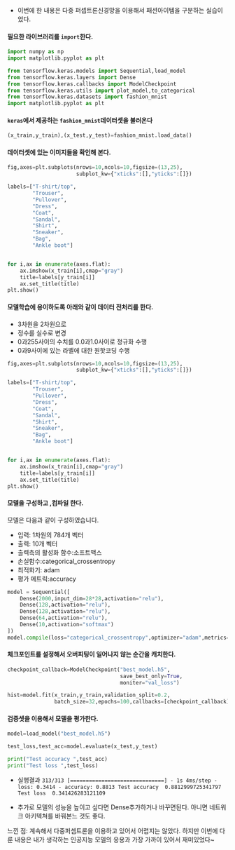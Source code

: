 - 이번에 한 내용은 다중 퍼셉트론신경망을 이용해서 패션아이템을 구분하는 실습이었다.

#### 필요한 라이브러리를 `import`한다.
```python
import numpy as np
import matplotlib.pyplot as plt

from tensorflow.keras.models import Sequential,load_model
from tensorflow.keras.layers import Dense
from tensorflow.keras.callbacks import ModelCheckpoint
from tensorflow.keras.utils import plot_model,to_categorical
from tensorflow.keras.datasets import fashion_mnist
import matplotlib.pyplot as plt
```

#### `keras`에서 제공하는 `fashion_mnist`데이터셋을 불러온다
``` python
(x_train,y_train),(x_test,y_test)=fashion_mnist.load_data()
```

#### 데이터셋에 있는 이미지들을 확인해 본다.
```python
fig,axes=plt.subplots(nrows=10,ncols=10,figsize=(13,25),
                      subplot_kw={"xticks":[],"yticks":[]})

labels=["T-shirt/top",
        "Trouser",
        "Pullover",
        "Dress",
        "Coat",
        "Sandal",
        "Shirt",
        "Sneaker",
        "Bag",
        "Ankle boot"]


for i,ax in enumerate(axes.flat):
    ax.imshow(x_train[i],cmap="gray")
    title=labels[y_train[i]]
    ax.set_title(title)
plt.show()
```

#### 모델학습에 용이하도록 아래와 같이 데이터 전처리를 한다.
  - 3차원을 2차원으로
  - 정수를 실수로 변경
  - 0과255사이의 수치를 0.0과1.0사이로 정규화 수행
  - 0과9사이에 있는 라벨에 대한 원핫코딩 수행
  
```python
fig,axes=plt.subplots(nrows=10,ncols=10,figsize=(13,25),
                      subplot_kw={"xticks":[],"yticks":[]})

labels=["T-shirt/top",
        "Trouser",
        "Pullover",
        "Dress",
        "Coat",
        "Sandal",
        "Shirt",
        "Sneaker",
        "Bag",
        "Ankle boot"]


for i,ax in enumerate(axes.flat):
    ax.imshow(x_train[i],cmap="gray")
    title=labels[y_train[i]]
    ax.set_title(title)
plt.show()
```
#### 모델을 구성하고 ,컴파일 한다.
모델은 다음과 같이 구성하였습니다.  
  - 입력: 1차원의 784개 벡터
  - 출력: 10개 벡터
  - 출력측의 활성화 함수:소프트맥스
  - 손실함수:categorical_crossentropy
  - 최적화기: adam
  - 평가 메트릭:accuracy
```python
model = Sequential([
    Dense(2000,input_dim=28*28,activation="relu"),
    Dense(128,activation="relu"),
    Dense(128,activation="relu"),
    Dense(64,activation="relu"),
    Dense(10,activation="softmax")
])
model.compile(loss="categorical_crossentropy",optimizer="adam",metrics=["accuracy"])
```

#### 체크포인트를 설정해서 오버피팅이 일어나지 않는 순간을 캐치한다.
``` python
checkpoint_callback=ModelCheckpoint("best_model.h5",
                                    save_best_only=True,
                                    moniter="val_loss")

hist=model.fit(x_train,y_train,validation_split=0.2,
               batch_size=32,epochs=100,callbacks=[checkpoint_callback])
```

#### 검증셋을 이용해서 모델을 평가한다.
```python
model=load_model("best_model.h5")

test_loss,test_acc=model.evaluate(x_test,y_test)

print("Test accuracy ",test_acc)
print("Test loss ",test_loss)
```
- 실행결과
`313/313 [==============================] - 1s 4ms/step - loss: 0.3414 - accuracy: 0.8813
Test accuracy  0.8812999725341797
Test loss  0.341426283121109`

- 추가로 모델의 성능을 높이고 싶다면 Dense추가하거나 바꾸면된다. 아니면 네트워크 아키텍쳐를 바꿔본느 것도 좋다.

느낀 점: 계속해서 다중퍼셈트론을 이용하고 있어서 어렵지는 않았다. 하지만 이번에 다룬 내용은 내가 생각하는 인공지능 모델의
응용과 가장 가까이 있어서 재미있었다~

